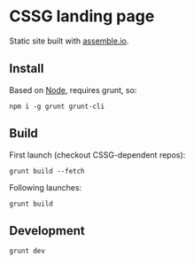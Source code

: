 # CSSG landing page

Static site built with [assemble.io](http://assemble.io/).


## Install

Based on [Node](https://nodejs.org), requires grunt, so:
```
npm i -g grunt grunt-cli
```


## Build

First launch (checkout CSSG-dependent repos):
```
grunt build --fetch
```

Following launches:
```
grunt build
```


## Development

```
grunt dev
```
